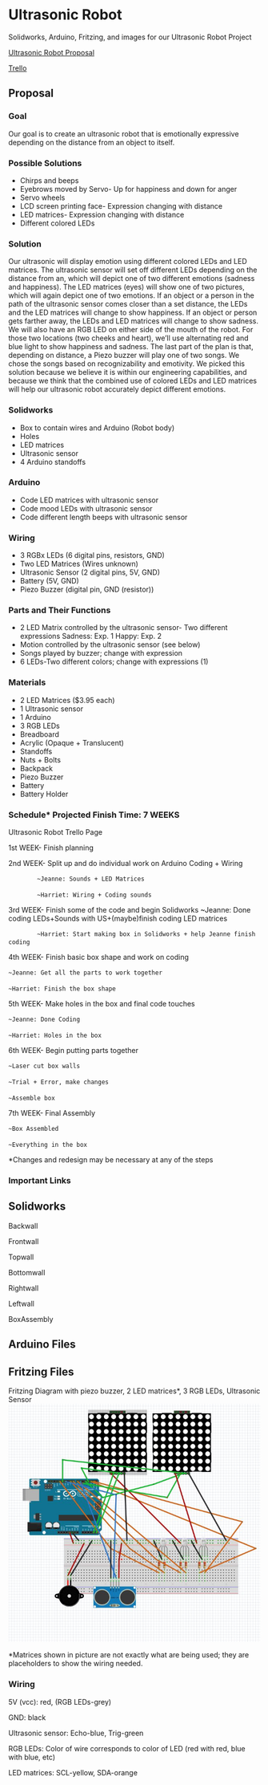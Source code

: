 # Ultrasonic Robot

Solidworks, Arduino, Fritzing, and images for our Ultrasonic Robot Project

[Ultrasonic Robot Proposal](https://docs.google.com/document/d/1IroE3nTtVIrWQ_96-GmFiHwg22frUfM-Q0io6C9J3zw/edit)

[Trello](https://trello.com/b/CAv20ek3/ultrasonic-robot-schedule)

## Proposal

### Goal
Our goal is to create an ultrasonic robot that is emotionally expressive depending on the distance from an object to itself. 

### Possible Solutions

* Chirps and beeps
* Eyebrows moved by Servo- Up for happiness and down for anger
* Servo wheels
* LCD screen printing face- Expression changing with distance
* LED matrices- Expression changing with distance
* Different colored LEDs

### Solution

Our ultrasonic will display emotion using different colored LEDs and LED matrices. The ultrasonic sensor will set off different LEDs depending on the distance from an, which will depict one of two different emotions (sadness and happiness). The LED matrices (eyes) will show one of two pictures, which will again depict one of two emotions. If an object or a person in the path of the ultrasonic sensor comes closer than a set distance, the LEDs and the LED matrices will change to show happiness. If an object or person gets farther away, the LEDs and LED matrices will change to show sadness. We will also have an RGB LED on either side of the mouth of the robot. For those two locations (two cheeks and heart), we’ll use alternating red and blue light to show happiness and sadness. The last part of the plan is that, depending on distance, a Piezo buzzer will play one of two songs. We chose the songs based on recognizability and emotivity. We picked this solution because we believe it is within our engineering capabilities, and because we think that the combined use of colored LEDs and LED matrices will help our ultrasonic robot accurately depict different emotions.

### Solidworks

* Box to contain wires and Arduino (Robot body)
* Holes
* LED matrices
* Ultrasonic sensor
* 4 Arduino standoffs

### Arduino

* Code LED matrices with ultrasonic sensor 
* Code mood LEDs with ultrasonic sensor
* Code different length beeps with ultrasonic sensor

### Wiring

* 3 RGBx LEDs (6 digital pins, resistors, GND)
* Two LED Matrices (Wires unknown)
* Ultrasonic Sensor (2 digital pins, 5V, GND)
* Battery (5V, GND)
* Piezo Buzzer (digital pin, GND (resistor))

### Parts and Their Functions
 
* 2 LED Matrix controlled by the ultrasonic sensor- Two different expressions
Sadness: Exp. 1
Happy: Exp. 2
* Motion controlled by the ultrasonic sensor (see below)
* Songs played by buzzer; change with expression
* 6 LEDs-Two different colors; change with expressions (1)

### Materials

* 2 LED Matrices ($3.95 each)
* 1 Ultrasonic sensor
* 1 Arduino
* 3 RGB LEDs
* Breadboard
* Acrylic (Opaque + Translucent)
* Standoffs
* Nuts + Bolts
* Backpack
* Piezo Buzzer
* Battery
* Battery Holder

### Schedule*  Projected Finish Time: 7 WEEKS
Ultrasonic Robot Trello Page

1st WEEK- Finish planning 

2nd WEEK- Split up and do individual work on Arduino Coding + Wiring

			~Jeanne: Sounds + LED Matrices
			
			~Harriet: Wiring + Coding sounds

3rd WEEK- Finish some of the code and begin Solidworks
			~Jeanne: Done coding LEDs+Sounds with US+(maybe)finish coding LED matrices
			
			~Harriet: Start making box in Solidworks + help Jeanne finish coding
		
4th WEEK- Finish basic box shape and work on coding

	~Jeanne: Get all the parts to work together
	
	~Harriet: Finish the box shape

5th WEEK- Make holes in the box and final code touches

	~Jeanne: Done Coding
	
	~Harriet: Holes in the box

6th WEEK- Begin putting parts together

	~Laser cut box walls
	
	~Trial + Error, make changes
	
	~Assemble box

7th WEEK- Final Assembly

	~Box Assembled
	
	~Everything in the box 

		
*Changes and redesign may be necessary at any of the steps

### Important Links


## Solidworks

Backwall

Frontwall

Topwall

Bottomwall

Rightwall

Leftwall

BoxAssembly

## Arduino Files

## Fritzing Files

Fritzing Diagram with piezo buzzer, 2 LED matrices*, 3 RGB LEDs, Ultrasonic Sensor
![wiring diagram](https://github.com/hnovak94/Ultrasonic-Robot/blob/master/media/fritzingdiagram.ultras.robot.JPG)

*Matrices shown in picture are not exactly what are being used; they are placeholders to show the wiring needed. 

### Wiring

5V (vcc): red, (RGB LEDs-grey)

GND: black

Ultrasonic sensor: Echo-blue, Trig-green

RGB LEDs: Color of wire corresponds to color of LED (red with red, blue with blue, etc)

LED matrices: SCL-yellow, SDA-orange

